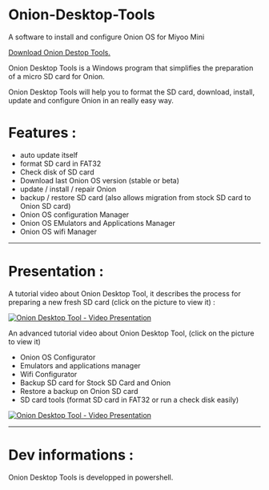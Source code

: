 # Onion-Desktop-Tools
A software to install and configure Onion OS for Miyoo Mini

[Download Onion Destop Tools.](https://github.com/schmurtzm/Onion-Desktop-Tools/archive/refs/tags/v0.0.7.zip)

Onion Desktop Tools is a Windows program that simplifies the preparation of a micro SD card for Onion.

Onion Desktop Tools will help you to format the SD card, download, install, update and configure Onion in an really easy way.

# Features : 
- auto update itself
- format SD card in FAT32
- Check disk of SD card
- Download last Onion OS version (stable or beta)
- update / install / repair Onion
- backup / restore SD card (also allows migration from stock SD card to Onion SD card)
- Onion OS configuration Manager
- Onion OS EMulators and Applications Manager
- Onion OS wifi Manager

------------------------------------------------
# Presentation : 
A tutorial video about Onion Desktop Tool, it describes the process for preparing a new fresh SD card (click on the picture to view it) :

[![Onion Desktop Tool - Video Presentation](https://img.youtube.com/vi/moE52Dw2x64/0.jpg)](https://youtu.be/moE52Dw2x64])

An advanced tutorial video about Onion Desktop Tool,  (click on the picture to view it)
- Onion OS Configurator
- Emulators and applications manager
- Wifi Configurator
- Backup SD card for Stock SD Card and Onion
- Restore a backup on Onion SD card
- SD card tools (format SD card in FAT32 or run a check disk easily)


[![Onion Desktop Tool - Video Presentation](https://img.youtube.com/vi/QyzKe8Lqdi8/0.jpg)](https://youtu.be/QyzKe8Lqdi8])

------------------------------------------------

# Dev informations : 
Onion Desktop Tools is developped in powershell.
